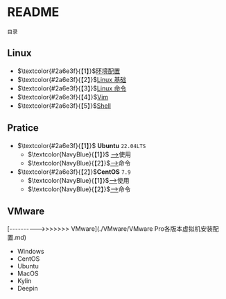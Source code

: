 # README

`目录`

## Linux

- $\textcolor{#2a6e3f}{【1】}$[环境配置](./Linux/Linux_environment.md)
- $\textcolor{#2a6e3f}{【2】}$[Linux 基础](./Linux/Linux_basic.md)
- $\textcolor{#2a6e3f}{【3】}$[Linux 命令](./Linux/Linux_order.md)
- $\textcolor{#2a6e3f}{【4】}$[Vim](./Linux/vim.md)
- $\textcolor{#2a6e3f}{【5】}$[Shell](./Linux/shell.md)

## Pratice

- $\textcolor{#2a6e3f}{【1】}$ **Ubuntu** `22.04LTS`
  - $\textcolor{NavyBlue}{【1】}$ [-->](./Pratice/ubuntu/Ubuntu_use.md)使用
  - $\textcolor{NavyBlue}{【2】}$[-->](./Pratice/ubuntu/Ubuntu_order.md)命令
- $\textcolor{#2a6e3f}{【2】}$**CentOS** `7.9`
  - $\textcolor{NavyBlue}{【1】}$[-->](./Pratice/ubuntu/centos_use.md)使用
  - $\textcolor{NavyBlue}{【2】}$[-->](./Pratice/ubuntu/Ubuntu_order.md)命令

## VMware

[---------->>>>>>>   VMware](./VMware/VMware Pro各版本虚拟机安装配置.md)

- Windows
- CentOS
- Ubuntu
- MacOS
- Kylin
- Deepin

